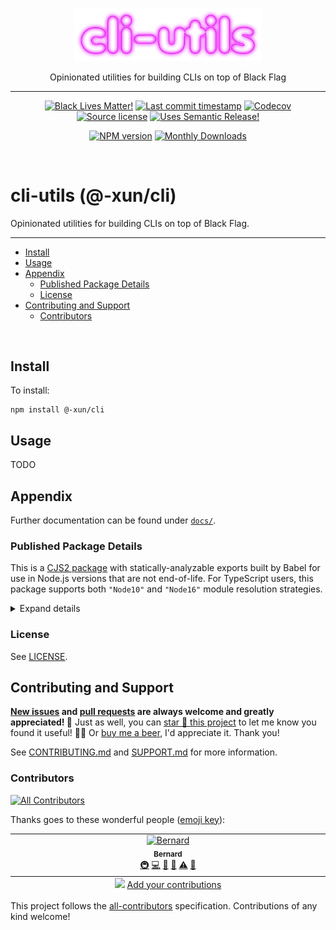 <!-- symbiote-template-region-start 1 -->

<p align="center" width="100%">
  <img width="300" src="https://raw.githubusercontent.com/Xunnamius/cli-utils/refs/heads/main/logo.png">
</p>

<p align="center" width="100%">
<!-- symbiote-template-region-end -->
Opinionated utilities for building CLIs on top of Black Flag
<!-- symbiote-template-region-start 2 -->
</p>

<hr />

<div align="center">

[![Black Lives Matter!][x-badge-blm-image]][x-badge-blm-link]
[![Last commit timestamp][x-badge-lastcommit-image]][x-badge-repo-link]
[![Codecov][x-badge-codecov-image]][x-badge-codecov-link]
[![Source license][x-badge-license-image]][x-badge-license-link]
[![Uses Semantic Release!][x-badge-semanticrelease-image]][x-badge-semanticrelease-link]

[![NPM version][x-badge-npm-image]][x-badge-npm-link]
[![Monthly Downloads][x-badge-downloads-image]][x-badge-downloads-link]

</div>

<br />

# cli-utils (@-xun/cli)

<!-- symbiote-template-region-end -->

Opinionated utilities for building CLIs on top of Black Flag.

<!-- symbiote-template-region-start 3 -->

---

<!-- remark-ignore-start -->
<!-- symbiote-template-region-end -->
<!-- START doctoc generated TOC please keep comment here to allow auto update -->
<!-- DON'T EDIT THIS SECTION, INSTEAD RE-RUN doctoc TO UPDATE -->

- [Install](#install)
- [Usage](#usage)
- [Appendix](#appendix)
  - [Published Package Details](#published-package-details)
  - [License](#license)
- [Contributing and Support](#contributing-and-support)
  - [Contributors](#contributors)

<!-- END doctoc generated TOC please keep comment here to allow auto update -->
<!-- symbiote-template-region-start 4 -->
<!-- remark-ignore-end -->

<br />

## Install

<!-- symbiote-template-region-end -->

To install:

```shell
npm install @-xun/cli
```

## Usage

<!-- TODO -->

TODO

<!-- symbiote-template-region-start 5 -->

## Appendix

<!-- symbiote-template-region-end -->

Further documentation can be found under [`docs/`][x-repo-docs].

<!-- TODO: additional appendix sections here -->
<!-- symbiote-template-region-start 6 -->

### Published Package Details

This is a [CJS2 package][x-pkg-cjs-mojito] with statically-analyzable exports
built by Babel for use in Node.js versions that are not end-of-life. For
TypeScript users, this package supports both `"Node10"` and `"Node16"` module
resolution strategies.

<!-- symbiote-template-region-end -->
<!-- TODO: additional package details here -->
<!-- symbiote-template-region-start 7 -->

<details><summary>Expand details</summary>

That means both CJS2 (via `require(...)`) and ESM (via `import { ... } from ...`
or `await import(...)`) source will load this package from the same entry points
when using Node. This has several benefits, the foremost being: less code
shipped/smaller package size, avoiding [dual package
hazard][x-pkg-dual-package-hazard] entirely, distributables are not
packed/bundled/uglified, a drastically less complex build process, and CJS
consumers aren't shafted.

Each entry point (i.e. `ENTRY`) in [`package.json`'s
`exports[ENTRY]`][x-repo-package-json] object includes one or more [export
conditions][x-pkg-exports-conditions]. These entries may or may not include: an
[`exports[ENTRY].types`][x-pkg-exports-types-key] condition pointing to a type
declaration file for TypeScript and IDEs, a
[`exports[ENTRY].module`][x-pkg-exports-module-key] condition pointing to
(usually ESM) source for Webpack/Rollup, a `exports[ENTRY].node` and/or
`exports[ENTRY].default` condition pointing to (usually CJS2) source for Node.js
`require`/`import` and for browsers and other environments, and [other
conditions][x-pkg-exports-conditions] not enumerated here. Check the
[package.json][x-repo-package-json] file to see which export conditions are
supported.

Note that, regardless of the [`{ "type": "..." }`][x-pkg-type] specified in
[`package.json`][x-repo-package-json], any JavaScript files written in ESM
syntax (including distributables) will always have the `.mjs` extension. Note
also that [`package.json`][x-repo-package-json] may include the
[`sideEffects`][x-pkg-side-effects-key] key, which is almost always `false` for
optimal [tree shaking][x-pkg-tree-shaking] where appropriate.

<!-- symbiote-template-region-end -->
<!-- TODO: additional package details here -->
<!-- symbiote-template-region-start 8 -->

</details>

### License

<!-- symbiote-template-region-end -->

See [LICENSE][x-repo-license].

<!-- TODO: additional license information and/or sections here -->
<!-- symbiote-template-region-start 9 -->

## Contributing and Support

**[New issues][x-repo-choose-new-issue] and [pull requests][x-repo-pr-compare]
are always welcome and greatly appreciated! 🤩** Just as well, you can [star 🌟
this project][x-badge-repo-link] to let me know you found it useful! ✊🏿 Or [buy
me a beer][x-repo-sponsor], I'd appreciate it. Thank you!

See [CONTRIBUTING.md][x-repo-contributing] and [SUPPORT.md][x-repo-support] for
more information.

<!-- symbiote-template-region-end -->
<!-- TODO: additional contribution/support sections here -->
<!-- symbiote-template-region-start 10 -->

### Contributors

<!-- symbiote-template-region-end -->
<!-- symbiote-template-region-start root-package-only -->
<!-- remark-ignore-start -->
<!-- ALL-CONTRIBUTORS-BADGE:START - Do not remove or modify this section -->

[![All Contributors](https://img.shields.io/badge/all_contributors-1-orange.svg?style=flat-square)](#contributors-)

<!-- ALL-CONTRIBUTORS-BADGE:END -->
<!-- remark-ignore-end -->

Thanks goes to these wonderful people ([emoji
key][x-repo-all-contributors-emojis]):

<!-- remark-ignore-start -->
<!-- ALL-CONTRIBUTORS-LIST:START - Do not remove or modify this section -->
<!-- prettier-ignore-start -->
<!-- markdownlint-disable -->

<table>
  <tbody>
    <tr>
      <td align="center" valign="top" width="14.28%"><a href="https://xunn.io/"><img src="https://avatars.githubusercontent.com/u/656017?v=4?s=100" width="100px;" alt="Bernard"/><br /><sub><b>Bernard</b></sub></a><br /><a href="#infra-Xunnamius" title="Infrastructure (Hosting, Build-Tools, etc)">🚇</a> <a href="https://github.com/Xunnamius/cli-utils/commits?author=Xunnamius" title="Code">💻</a> <a href="https://github.com/Xunnamius/cli-utils/commits?author=Xunnamius" title="Documentation">📖</a> <a href="#maintenance-Xunnamius" title="Maintenance">🚧</a> <a href="https://github.com/Xunnamius/cli-utils/commits?author=Xunnamius" title="Tests">⚠️</a> <a href="https://github.com/Xunnamius/cli-utils/pulls?q=is%3Apr+reviewed-by%3AXunnamius" title="Reviewed Pull Requests">👀</a></td>
    </tr>
  </tbody>
  <tfoot>
    <tr>
      <td align="center" size="13px" colspan="7">
        <img src="https://raw.githubusercontent.com/all-contributors/all-contributors-cli/1b8533af435da9854653492b1327a23a4dbd0a10/assets/logo-small.svg">
          <a href="https://all-contributors.js.org/docs/en/bot/usage">Add your contributions</a>
        </img>
      </td>
    </tr>
  </tfoot>
</table>

<!-- markdownlint-restore -->
<!-- prettier-ignore-end -->
<!-- ALL-CONTRIBUTORS-LIST:END -->
<!-- remark-ignore-end -->

This project follows the [all-contributors][x-repo-all-contributors]
specification. Contributions of any kind welcome!

<!-- symbiote-template-region-end -->
<!-- symbiote-template-region-start workspace-package-only -->
<!-- (section elided by symbiote) -->
<!-- symbiote-template-region-end -->

[x-badge-blm-image]: https://xunn.at/badge-blm 'Join the movement!'
[x-badge-blm-link]: https://xunn.at/donate-blm
[x-badge-codecov-image]:
  https://img.shields.io/codecov/c/github/Xunnamius/cli-utils/main?style=flat-square&token=HWRIOBAAPW&flag=package.main_root
  'Is this package well-tested?'
[x-badge-codecov-link]: https://codecov.io/gh/Xunnamius/cli-utils
[x-badge-downloads-image]:
  https://img.shields.io/npm/dm/@-xun/cli?style=flat-square
  'Number of times this package has been downloaded per month'
[x-badge-downloads-link]: https://npmtrends.com/@-xun/cli
[x-badge-lastcommit-image]:
  https://img.shields.io/github/last-commit/Xunnamius/cli-utils?style=flat-square
  'Latest commit timestamp'
[x-badge-license-image]:
  https://img.shields.io/npm/l/@-xun/cli?style=flat-square
  "This package's source license"
[x-badge-license-link]: https://github.com/Xunnamius/cli-utils/blob/main/LICENSE
[x-badge-npm-image]:
  https://xunn.at/npm-pkg-version/@-xun/cli
  'Install this package using npm or yarn!'
[x-badge-npm-link]: https://npm.im/@-xun/cli
[x-badge-repo-link]: https://github.com/Xunnamius/cli-utils
[x-badge-semanticrelease-image]:
  https://xunn.at/badge-semantic-release
  'This repo practices continuous integration and deployment!'
[x-badge-semanticrelease-link]:
  https://github.com/semantic-release/semantic-release
[x-pkg-cjs-mojito]:
  https://dev.to/jakobjingleheimer/configuring-commonjs-es-modules-for-nodejs-12ed#publish-only-a-cjs-distribution-with-property-exports
[x-pkg-dual-package-hazard]:
  https://nodejs.org/api/packages.html#dual-package-hazard
[x-pkg-exports-conditions]:
  https://webpack.js.org/guides/package-exports#reference-syntax
[x-pkg-exports-module-key]:
  https://webpack.js.org/guides/package-exports#providing-commonjs-and-esm-version-stateless
[x-pkg-exports-types-key]:
  https://devblogs.microsoft.com/typescript/announcing-typescript-4-5-beta#packagejson-exports-imports-and-self-referencing
[x-pkg-side-effects-key]:
  https://webpack.js.org/guides/tree-shaking#mark-the-file-as-side-effect-free
[x-pkg-tree-shaking]: https://webpack.js.org/guides/tree-shaking
[x-pkg-type]:
  https://github.com/nodejs/node/blob/8d8e06a345043bec787e904edc9a2f5c5e9c275f/doc/api/packages.md#type
[x-repo-all-contributors]: https://github.com/all-contributors/all-contributors
[x-repo-all-contributors-emojis]: https://allcontributors.org/docs/en/emoji-key
[x-repo-choose-new-issue]:
  https://github.com/Xunnamius/cli-utils/issues/new/choose
[x-repo-contributing]: /CONTRIBUTING.md
[x-repo-docs]: docs
[x-repo-license]: ./LICENSE
[x-repo-package-json]: package.json
[x-repo-pr-compare]: https://github.com/Xunnamius/cli-utils/compare
[x-repo-sponsor]: https://github.com/sponsors/Xunnamius
[x-repo-support]: /.github/SUPPORT.md
